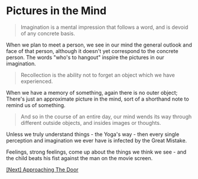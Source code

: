 # Pictures in the Mind

> Imagination is a mental impression that follows a word, and is devoid of any concrete basis.

When we plan to meet a person, we see in our mind the general outlook and face of that person, although it doesn't yet correspond to the concrete person. The words "who's to hangout" inspire the pictures in our imagination.

> Recollection is the ability not to forget an object which we have experienced.

When we have a memory of something, again there is no outer object; There's just an approximate picture in the mind, sort of a shorthand note to remind us of something.

> And so in the course of an entire day, our mind wends its way through different outside objects, and insides images or thoughts.

Unless we truly understand things - the Yoga's way - then every single perception and imagination we ever have is infected by the Great Mistake.

Feelings, strong feelings, come up about the things we think we see - and the child beats his fist against the man on the movie screen.

[\[Next\] Approaching The Door](/content/07-approaching-the-door.md)
